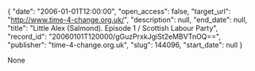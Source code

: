 {
  "date": "2006-01-01T12:00:00", 
  "open_access": false, 
  "target_url": "http://www.time-4-change.org.uk/", 
  "description": null, 
  "end_date": null, 
  "title": "Little Alex (Salmond). Episode 1 / Scottish Labour Party", 
  "record_id": "20060101T120000/gGuzPrxkJgiSt2eMBVTnOQ==", 
  "publisher": "time-4-change.org.uk", 
  "slug": 144096, 
  "start_date": null
}

None